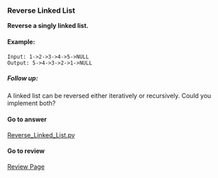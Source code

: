 ### Reverse Linked List

**Reverse a singly linked list.**

#### Example:

```
Input: 1->2->3->4->5->NULL
Output: 5->4->3->2->1->NULL
```

##### Follow up:

A linked list can be reversed either iteratively or recursively. Could you implement both?


####  Go to answer

[Reverse_Linked_List.py](https://github.com/Kelv1nYu/LeetCode_Practices/blob/master/Code/Reverse_Linked_List.py)

#### Go to review

[Review Page](https://github.com/Kelv1nYu/LeetCode_Practices/blob/master/Review/Reverse_Linked_List.md)